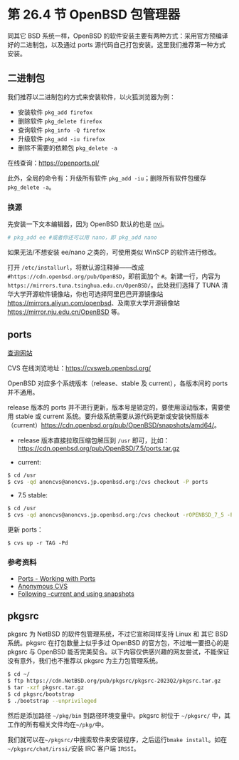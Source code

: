 # 第 26.4 节 OpenBSD 包管理器

同其它 BSD 系统一样，OpenBSD 的软件安装主要有两种方式：采用官方预编译好的二进制包，以及通过 ports 源代码自己打包安装。这里我们推荐第一种方式安装。

## 二进制包

我们推荐以二进制包的方式来安装软件，以火狐浏览器为例：

- 安装软件 `pkg_add firefox`
- 删除软件 `pkg_delete firefox`
- 查询软件 `pkg_info -Q firefox`
- 升级软件 `pkg_add -iu firefox`
- 删除不需要的依赖包 `pkg_delete -a`

在线查询：<https://openports.pl/>

此外，全局的命令有：升级所有软件 `pkg_add -iu`；删除所有软件包缓存 `pkg_delete -a`。


### 换源

先安装一下文本编辑器，因为 OpenBSD 默认的也是 [nvi](https://man.openbsd.org/vi)。

```sh
# pkg_add ee #或者你还可以用 nano，即 pkg_add nano
```

如果无法/不想安装 ee/nano 之类的，可使用类似 WinSCP 的软件进行修改。

打开 `/etc/installurl`，将默认源注释掉——改成 `#https://cdn.openbsd.org/pub/OpenBSD`，即前面加个 `#`。新建一行，内容为 `https://mirrors.tuna.tsinghua.edu.cn/OpenBSD/`。此处我们选择了 TUNA 清华大学开源软件镜像站，你也可选择阿里巴巴开源镜像站 <https://mirrors.aliyun.com/openbsd>、及南京大学开源镜像站 <https://mirror.nju.edu.cn/OpenBSD> 等。


## ports


[查询网站](https://openports.pl/)

CVS 在线浏览地址：<https://cvsweb.openbsd.org/>

OpenBSD 对应多个系统版本（release、stable 及 current），各版本间的 ports 并不通用。

release 版本的 ports 并不进行更新，版本号是锁定的，要使用滚动版本，需要使用 stable 或 current 系统。要升级系统需要从源代码更新或安装快照版本（current）<https://cdn.openbsd.org/pub/OpenBSD/snapshots/amd64/>。

- release 版本直接拉取压缩包解压到 `/usr` 即可，比如：<https://cdn.openbsd.org/pub/OpenBSD/7.5/ports.tar.gz>

- current:
```sh
$ cd /usr
$ cvs -qd anoncvs@anoncvs.jp.openbsd.org:/cvs checkout -P ports
```

- 7.5 stable:
```sh
$ cd /usr
$ cvs -qd anoncvs@anoncvs.jp.openbsd.org:/cvs checkout -rOPENBSD_7_5 -P ports
```

更新 ports：

```
$ cvs up -r TAG -Pd
```

### 参考资料

- [Ports - Working with Ports](https://www.openbsd.org/faq/ports/ports.html)
- [Anonymous CVS](https://www.openbsd.org/anoncvs.html)
- [Following -current and using snapshots](https://www.openbsd.org/faq/current.html)


## pkgsrc

pkgsrc 为 NetBSD 的软件包管理系统，不过它宣称同样支持 Linux 和 其它 BSD 系统。pkgsrc 在打包数量上似乎多过 OpenBSD 的官方包，不过唯一要担心的是 pkgsrc 与 OpenBSD 能否完美契合。以下内容仅供感兴趣的网友尝试，不能保证没有意外，我们也不推荐以 pkgsrc 为主力包管理系统。

```sh
$ cd ~/
$ ftp https://cdn.NetBSD.org/pub/pkgsrc/pkgsrc-2023Q2/pkgsrc.tar.gz
$ tar -xzf pkgsrc.tar.gz
$ cd pkgsrc/bootstrap
$ ./bootstrap --unprivileged
```

然后是添加路径 `~/pkg/bin` 到路径环境变量中。pkgsrc 树位于 `~/pkgsrc/` 中，其工作的所有相关文件均在`~/pkg/`中。

我们就可以在`~/pkgsrc/`中搜索软件来安装程序，之后运行`bmake install`。如在`~/pkgsrc/chat/irssi/`安装 IRC 客户端 `IRSSI`。

